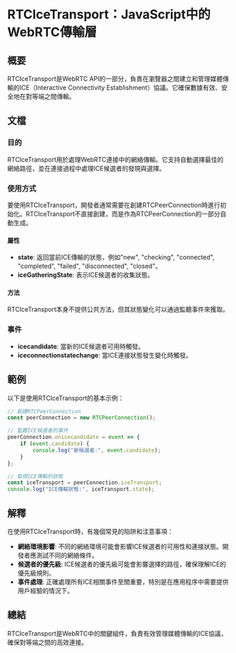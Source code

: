 <!--
Meta Description: # RTCIceTransport：JavaScript中的WebRTC傳輸層 ## 概要 RTCIceTransport是WebRTC API的一部分，負責在瀏覽器之間建立和管理媒體傳輸的ICE（Interactive Connectivity Establishment）協議。它確保數據有效、安...
Meta Keywords: peerconnection, event, icetransport, state, new
-->

# RTCIceTransport：JavaScript中的WebRTC傳輸層

## 概要
RTCIceTransport是WebRTC API的一部分，負責在瀏覽器之間建立和管理媒體傳輸的ICE（Interactive Connectivity Establishment）協議。它確保數據有效、安全地在對等端之間傳輸。

## 文檔
### 目的
RTCIceTransport用於處理WebRTC連接中的網絡傳輸。它支持自動選擇最佳的網絡路徑，並在連接過程中處理ICE候選者的發現與選擇。

### 使用方式
要使用RTCIceTransport，開發者通常需要在創建RTCPeerConnection時進行初始化。RTCIceTransport不直接創建，而是作為RTCPeerConnection的一部分自動生成。

#### 屬性
- **state**: 返回當前ICE傳輸的狀態，例如"new", "checking", "connected", "completed", "failed", "disconnected", "closed"。
- **iceGatheringState**: 表示ICE候選者的收集狀態。

#### 方法
RTCIceTransport本身不提供公共方法，但其狀態變化可以通過監聽事件來獲取。

### 事件
- **icecandidate**: 當新的ICE候選者可用時觸發。
- **iceconnectionstatechange**: 當ICE連接狀態發生變化時觸發。

## 範例
以下是使用RTCIceTransport的基本示例：

```javascript
// 創建RTCPeerConnection
const peerConnection = new RTCPeerConnection();

// 監聽ICE候選者的事件
peerConnection.onicecandidate = event => {
    if (event.candidate) {
        console.log("新候選者:", event.candidate);
    }
};

// 取得ICE傳輸的狀態
const iceTransport = peerConnection.iceTransport;
console.log("ICE傳輸狀態:", iceTransport.state);
```

## 解釋
在使用RTCIceTransport時，有幾個常見的陷阱和注意事項：
- **網絡環境影響**: 不同的網絡環境可能會影響ICE候選者的可用性和連接狀態。開發者應測試不同的網絡條件。
- **候選者的優先級**: ICE候選者的優先級可能會影響選擇的路徑，確保理解ICE的優先級規則。
- **事件處理**: 正確處理所有ICE相關事件至關重要，特別是在應用程序中需要提供用戶經驗的情況下。

## 總結
RTCIceTransport是WebRTC中的關鍵組件，負責有效管理媒體傳輸的ICE協議，確保對等端之間的高效連接。